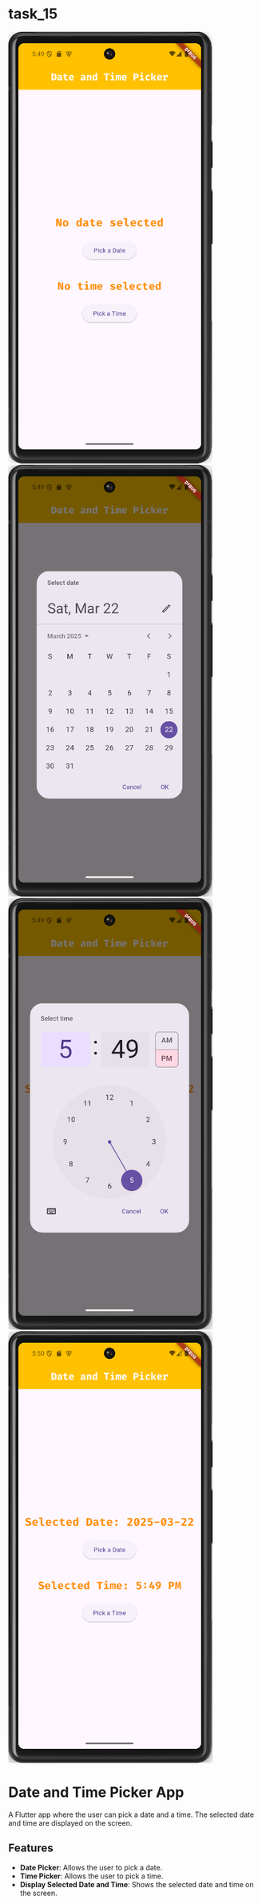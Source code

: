 # task_15

![app](images/image.png)
![app](images/image%20copy.png)
![app](images/image%20copy%202.png)
![app](images/image%20copy%203.png)

# Date and Time Picker App

A Flutter app where the user can pick a date and a time. The selected date and time are displayed on the screen.

## Features

- **Date Picker**: Allows the user to pick a date.
- **Time Picker**: Allows the user to pick a time.
- **Display Selected Date and Time**: Shows the selected date and time on the screen.


